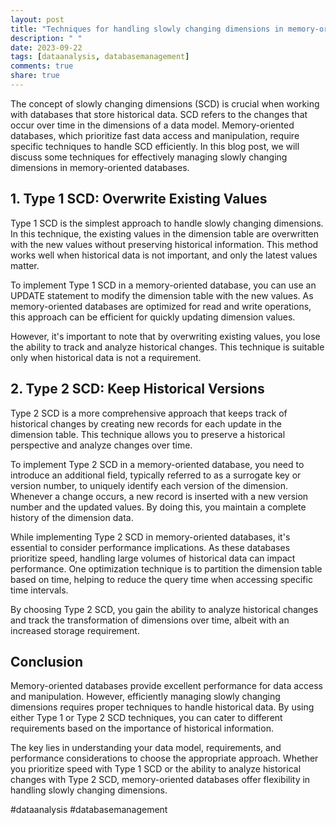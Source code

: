 ```yaml
---
layout: post
title: "Techniques for handling slowly changing dimensions in memory-oriented databases."
description: " "
date: 2023-09-22
tags: [dataanalysis, databasemanagement]
comments: true
share: true
---
```


The concept of slowly changing dimensions (SCD) is crucial when working with databases that store historical data. SCD refers to the changes that occur over time in the dimensions of a data model. Memory-oriented databases, which prioritize fast data access and manipulation, require specific techniques to handle SCD efficiently. In this blog post, we will discuss some techniques for effectively managing slowly changing dimensions in memory-oriented databases.

## 1. Type 1 SCD: Overwrite Existing Values

Type 1 SCD is the simplest approach to handle slowly changing dimensions. In this technique, the existing values in the dimension table are overwritten with the new values without preserving historical information. This method works well when historical data is not important, and only the latest values matter.

To implement Type 1 SCD in a memory-oriented database, you can use an UPDATE statement to modify the dimension table with the new values. As memory-oriented databases are optimized for read and write operations, this approach can be efficient for quickly updating dimension values.

However, it's important to note that by overwriting existing values, you lose the ability to track and analyze historical changes. This technique is suitable only when historical data is not a requirement.

## 2. Type 2 SCD: Keep Historical Versions

Type 2 SCD is a more comprehensive approach that keeps track of historical changes by creating new records for each update in the dimension table. This technique allows you to preserve a historical perspective and analyze changes over time.

To implement Type 2 SCD in a memory-oriented database, you need to introduce an additional field, typically referred to as a surrogate key or version number, to uniquely identify each version of the dimension. Whenever a change occurs, a new record is inserted with a new version number and the updated values. By doing this, you maintain a complete history of the dimension data.

While implementing Type 2 SCD in memory-oriented databases, it's essential to consider performance implications. As these databases prioritize speed, handling large volumes of historical data can impact performance. One optimization technique is to partition the dimension table based on time, helping to reduce the query time when accessing specific time intervals.

By choosing Type 2 SCD, you gain the ability to analyze historical changes and track the transformation of dimensions over time, albeit with an increased storage requirement.

## Conclusion

Memory-oriented databases provide excellent performance for data access and manipulation. However, efficiently managing slowly changing dimensions requires proper techniques to handle historical data. By using either Type 1 or Type 2 SCD techniques, you can cater to different requirements based on the importance of historical information.

The key lies in understanding your data model, requirements, and performance considerations to choose the appropriate approach. Whether you prioritize speed with Type 1 SCD or the ability to analyze historical changes with Type 2 SCD, memory-oriented databases offer flexibility in handling slowly changing dimensions.

#dataanalysis #databasemanagement